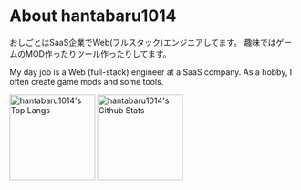 # About hantabaru1014

おしごとはSaaS企業でWeb(フルスタック)エンジニアしてます。
趣味ではゲームのMOD作ったりツール作ったりしてます。

My day job is a Web (full-stack) engineer at a SaaS company.
As a hobby, I often create game mods and some tools.

<p align="left"> 
  <img alt="hantabaru1014's Top Langs" height="150px" src="https://github-readme-stats.vercel.app/api/top-langs/?username=hantabaru1014&layout=compact&show_icons=true" />
  <img alt="hantabaru1014's Github Stats" height="150px" src="https://github-readme-stats.vercel.app/api?username=hantabaru1014&show_icons=true&count_private=true" />
</p>
